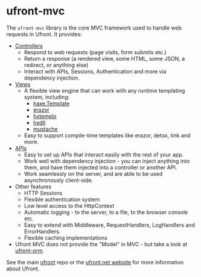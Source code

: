 ufront-mvc
==========

The `ufront-mvc` library is the core MVC framework used to handle web requests in Ufront.
It provides:

- [Controllers](http://api.ufront.net/ufront/web/Controller.html)
	- Respond to web requests (page visits, form submits etc.)
	- Return a response (a rendered view, some HTML, some JSON, a redirect, or anything else)
	- Interact with APIs, Sessions, Authentication and more via dependency injection.
- [Views](http://api.ufront.net/ufront/web/result/ViewResult.html)
	- A flexible view engine that can work with any runtime templating system, including:
		- [haxe.Template]()
		- [erazor]()
		- [hxtemplo]()
		- [hxdtl]()
		- [mustache]()
	- Easy to support compile-time templates like erazor, detox, tink and more.
- [APIs](http://api.ufront.net/ufront/api/UFApi.html)
	- Easy to set up APIs that interact easily with the rest of your app.
	- Work well with dependency injection - you can inject anything into them, and have them injected into a controller or another API.
	- Work seamlessly on the server, and are able to be used asynchronously client-side.
- Other features
	- HTTP Sessions
	- Flexible authentication system
	- Low level access to the HttpContext
	- Automatic logging - to the server, to a file, to the browser console etc.
	- Easy to extend with Middleware, RequestHandlers, LogHandlers and ErrorHandlers.
	- Flexible caching implementations
- Ufront MVC does not provide the "Model" in MVC - but take a look at [ufront-orm](https://github.com/ufront/ufront-orm).

See the main [ufront](https://github.com/ufront/ufront) repo or the [ufront.net website](http://ufront.net) for more information about Ufront.

